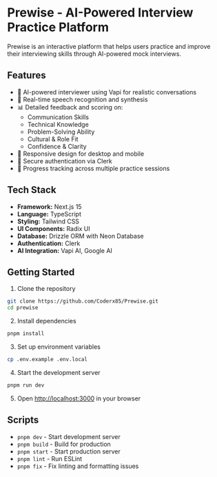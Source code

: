# Prewise - AI-Powered Interview Practice Platform

Prewise is an interactive platform that helps users practice and improve their interviewing skills through AI-powered mock interviews.

## Features

- 🤖 AI-powered interviewer using Vapi for realistic conversations
- 💬 Real-time speech recognition and synthesis
- 📊 Detailed feedback and scoring on:
  - Communication Skills
  - Technical Knowledge 
  - Problem-Solving Ability
  - Cultural & Role Fit
  - Confidence & Clarity
- 📱 Responsive design for desktop and mobile
- 🔐 Secure authentication via Clerk
- 🎯 Progress tracking across multiple practice sessions

## Tech Stack

- **Framework:** Next.js 15
- **Language:** TypeScript
- **Styling:** Tailwind CSS
- **UI Components:** Radix UI
- **Database:** Drizzle ORM with Neon Database
- **Authentication:** Clerk
- **AI Integration:** Vapi AI, Google AI

## Getting Started

1. Clone the repository
```sh
git clone https://github.com/Coderx85/Prewise.git
cd prewise
```

2. Install dependencies
```sh
pnpm install
```

3. Set up environment variables
```sh
cp .env.example .env.local
```

4. Start the development server
```sh
pnpm run dev
```

5. Open [http://localhost:3000](http://localhost:3000) in your browser

## Scripts

- `pnpm dev` - Start development server
- `pnpm build` - Build for production
- `pnpm start` - Start production server
- `pnpm lint` - Run ESLint
- `pnpm fix` - Fix linting and formatting issues
